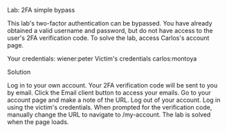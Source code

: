 Lab: 2FA simple bypass


This lab's two-factor authentication can be bypassed. You have already obtained a valid username and password, but do not have access to the user's 2FA verification code. To solve the lab, access Carlos's account page.

Your credentials: wiener:peter
Victim's credentials carlos:montoya

Solution

Log in to your own account. Your 2FA verification code will be sent to you by email. Click the Email client button to access your emails.
Go to your account page and make a note of the URL.
Log out of your account.
Log in using the victim's credentials.
When prompted for the verification code, manually change the URL to navigate to /my-account. The lab is solved when the page loads.
